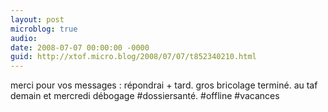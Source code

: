 ```yaml
---
layout: post
microblog: true
audio: 
date: 2008-07-07 00:00:00 -0000
guid: http://xtof.micro.blog/2008/07/07/t852340210.html
---
```

merci pour vos messages : répondrai + tard. gros bricolage terminé. au taf demain et mercredi débogage #dossiersanté. #offline #vacances
